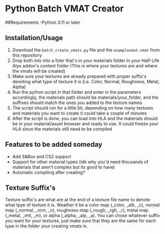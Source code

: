 # Python Batch VMAT Creator
##Requirements
-Python 3.11 or later
## Installation/Usage
1. Download the `batch_create_vmats.py` file and the `examplevmat.vmat` from this repository
2. Drop both into into a foler that's in your materials folder in your Half-Life Alyx addon's content folder (This is where your textures are and where the vmats will be created)
3. Make sure your textures are already prepared with proper suffix's denoting what type of texture it is (i.e. Color, Normal, Roughness, Metal, Alpha)
4. Run the python script in that folder and enter in the parameters accordingly, the materials path should be materials/your_folder, and the suffixes should match the ones you added to the texture names
5. The script should run for a little bit, depending on how many textures and materials you want to create it could take a couple of minutes
6. After the script is done, you can load into HLA and the materials should be in your material/asset browser and ready to use. It could freeze your HLA since the materials still need to be compiled
## Features to be added someday
- Add S&Box and CS2 support
- Support for other material types (idk why you'd need thousands of materials that aren't complex but its good to have)
- Automatic compiling after creating?
## Texture Suffix's
Texture suffix's are what are at the end of a texture file name to denote what tpye of texture it is. Weather it be a color map (_color, _alb, _c), normal map (_normal, _nrm, _n), roughness map (_rough, _rgh, _r), metal map (_metal, _mtl, _m), or alpha (_alpha, _alp, _a). You can chose whatever suffix you want for your textures, just make sure that they are the same for each type in the folder your creating vmats in.
